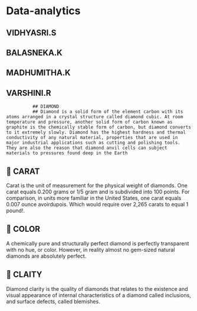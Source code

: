 # Data-analytics
## VIDHYASRI.S
## BALASNEKA.K
## MADHUMITHA.K
## VARSHINI.R
              ## DIAMOND
              ## Diamond is a solid form of the element carbon with its atoms arranged in a crystal structure called diamond cubic. At room temperature and pressure, another solid form of carbon known as graphite is the chemically stable form of carbon, but diamond converts to it extremely slowly. Diamond has the highest hardness and thermal conductivity of any natural material, properties that are used in major industrial applications such as cutting and polishing tools. They are also the reason that diamond anvil cells can subject materials to pressures found deep in the Earth
## 	CARAT
Carat is the unit of measurement for the physical weight of diamonds. One carat equals 0.200 grams or 1/5 gram and is subdivided into 100 points. For comparison, in units more familiar in the United States, one carat equals 0.007 ounce avoirdupois. Which would require over 2,265 carats to equal 1 pound!.
## 	COLOR
A chemically pure and structurally perfect diamond is perfectly transparent with no hue, or color. However, in reality almost no gem-sized natural diamonds are absolutely perfect.
## 	CLAITY
Diamond clarity is the quality of diamonds that relates to the existence and visual appearance of internal characteristics of a diamond called inclusions, and surface defects, called blemishes.

